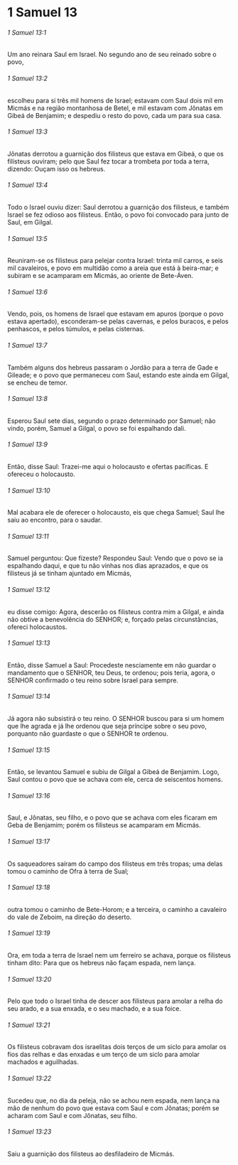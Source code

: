 # 1 Samuel 13

###### 1 Samuel 13:1

Um ano reinara Saul em Israel. No segundo ano de seu reinado sobre o povo,

###### 1 Samuel 13:2

escolheu para si três mil homens de Israel; estavam com Saul dois mil em Micmás e na região montanhosa de Betel, e mil estavam com Jônatas em Gibeá de Benjamim; e despediu o resto do povo, cada um para sua casa.

###### 1 Samuel 13:3

Jônatas derrotou a guarnição dos filisteus que estava em Gibeá, o que os filisteus ouviram; pelo que Saul fez tocar a trombeta por toda a terra, dizendo: Ouçam isso os hebreus.

###### 1 Samuel 13:4

Todo o Israel ouviu dizer: Saul derrotou a guarnição dos filisteus, e também Israel se fez odioso aos filisteus. Então, o povo foi convocado para junto de Saul, em Gilgal.

###### 1 Samuel 13:5

Reuniram-se os filisteus para pelejar contra Israel: trinta mil carros, e seis mil cavaleiros, e povo em multidão como a areia que está à beira-mar; e subiram e se acamparam em Micmás, ao oriente de Bete-Áven.

###### 1 Samuel 13:6

Vendo, pois, os homens de Israel que estavam em apuros (porque o povo estava apertado), esconderam-se pelas cavernas, e pelos buracos, e pelos penhascos, e pelos túmulos, e pelas cisternas.

###### 1 Samuel 13:7

Também alguns dos hebreus passaram o Jordão para a terra de Gade e Gileade; e o povo que permaneceu com Saul, estando este ainda em Gilgal, se encheu de temor.

###### 1 Samuel 13:8

Esperou Saul sete dias, segundo o prazo determinado por Samuel; não vindo, porém, Samuel a Gilgal, o povo se foi espalhando dali.

###### 1 Samuel 13:9

Então, disse Saul: Trazei-me aqui o holocausto e ofertas pacíficas. E ofereceu o holocausto.

###### 1 Samuel 13:10

Mal acabara ele de oferecer o holocausto, eis que chega Samuel; Saul lhe saiu ao encontro, para o saudar.

###### 1 Samuel 13:11

Samuel perguntou: Que fizeste? Respondeu Saul: Vendo que o povo se ia espalhando daqui, e que tu não vinhas nos dias aprazados, e que os filisteus já se tinham ajuntado em Micmás,

###### 1 Samuel 13:12

eu disse comigo: Agora, descerão os filisteus contra mim a Gilgal, e ainda não obtive a benevolência do SENHOR; e, forçado pelas circunstâncias, ofereci holocaustos.

###### 1 Samuel 13:13

Então, disse Samuel a Saul: Procedeste nesciamente em não guardar o mandamento que o SENHOR, teu Deus, te ordenou; pois teria, agora, o SENHOR confirmado o teu reino sobre Israel para sempre.

###### 1 Samuel 13:14

Já agora não subsistirá o teu reino. O SENHOR buscou para si um homem que lhe agrada e já lhe ordenou que seja príncipe sobre o seu povo, porquanto não guardaste o que o SENHOR te ordenou.

###### 1 Samuel 13:15

Então, se levantou Samuel e subiu de Gilgal a Gibeá de Benjamim. Logo, Saul contou o povo que se achava com ele, cerca de seiscentos homens.

###### 1 Samuel 13:16

Saul, e Jônatas, seu filho, e o povo que se achava com eles ficaram em Geba de Benjamim; porém os filisteus se acamparam em Micmás.

###### 1 Samuel 13:17

Os saqueadores saíram do campo dos filisteus em três tropas; uma delas tomou o caminho de Ofra à terra de Sual;

###### 1 Samuel 13:18

outra tomou o caminho de Bete-Horom; e a terceira, o caminho a cavaleiro do vale de Zeboim, na direção do deserto.

###### 1 Samuel 13:19

Ora, em toda a terra de Israel nem um ferreiro se achava, porque os filisteus tinham dito: Para que os hebreus não façam espada, nem lança.

###### 1 Samuel 13:20

Pelo que todo o Israel tinha de descer aos filisteus para amolar a relha do seu arado, e a sua enxada, e o seu machado, e a sua foice.

###### 1 Samuel 13:21

Os filisteus cobravam dos israelitas dois terços de um siclo para amolar os fios das relhas e das enxadas e um terço de um siclo para amolar machados e aguilhadas.

###### 1 Samuel 13:22

Sucedeu que, no dia da peleja, não se achou nem espada, nem lança na mão de nenhum do povo que estava com Saul e com Jônatas; porém se acharam com Saul e com Jônatas, seu filho.

###### 1 Samuel 13:23

Saiu a guarnição dos filisteus ao desfiladeiro de Micmás.

